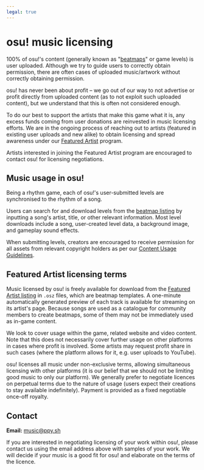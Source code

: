 ```yaml
---
legal: true
---
```


# osu! music licensing

100% of osu!'s content (generally known as "[beatmaps](/wiki/Beatmap)" or game levels) is user uploaded. Although we try to guide users to correctly obtain permission, there are often cases of uploaded music/artwork without correctly obtaining permission.

osu! has never been about profit – we go out of our way to not advertise or profit directly from uploaded content (as to not exploit such uploaded content), but we understand that this is often not considered enough.

To do our best to support the artists that make this game what it is, any excess funds coming from user donations are reinvested in music licensing efforts. We are in the ongoing process of reaching out to artists (featured in existing user uploads and new alike) to obtain licensing and spread awareness under our [Featured Artist](/wiki/Featured_Artists) program.

Artists interested in joining the Featured Artist program are encouraged to contact osu! for licensing negotiations.

## Music usage in osu!

Being a rhythm game, each of osu!'s user-submitted levels are synchronised to the rhythm of a song. 

Users can search for and download levels from the [beatmap listing](https://osu.ppy.sh/beatmapsets) by inputting a song's artist, title, or other relevant information. Most level downloads include a song, user-created level data, a background image, and gameplay sound effects.

When submitting levels, creators are encouraged to receive permission for all assets from relevant copyright holders as per our [Content Usage Guidelines](/wiki/Rules/Content_Usage_Guidelines).

## Featured Artist licensing terms

Music licensed by osu! is freely available for download from the [Featured Artist listing](https://osu.ppy.sh/beatmaps/artists) in `.osz` files, which are beatmap templates. A one-minute automatically generated preview of each track is available for streaming on its artist's page. Because songs are used as a catalogue for community members to create beatmaps, some of them may not be immediately used as in-game content.

We look to cover usage within the game, related website and video content. Note that this does not necessarily cover further usage on other platforms in cases where profit is involved. Some artists may request profit share in such cases (where the platform allows for it, e.g. user uploads to YouTube).

osu! licenses all music under non-exclusive terms, allowing simultaneous licensing with other platforms (it is our belief that we should not be limiting good music to only our platform). We generally prefer to negotiate licences on perpetual terms due to the nature of usage (users expect their creations to stay available indefinitely). Payment is provided as a fixed negotiable once-off royalty.

## Contact

**Email:** [music@ppy.sh](mailto:music@ppy.sh)

If you are interested in negotiating licensing of your work within osu!, please contact us using the email address above with samples of your work. We will decide if your music is a good fit for osu! and elaborate on the terms of the licence.
